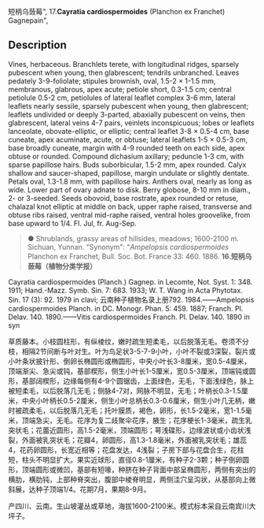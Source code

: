 短柄乌蔹莓",
17.**Cayratia cardiospermoides** (Planchon ex Franchet) Gagnepain",

## Description
Vines, herbaceous. Branchlets terete, with longitudinal ridges, sparsely pubescent when young, then glabrescent; tendrils unbranched. Leaves pedately 3-9-foliolate; stipules brownish, oval, 1.5-2 × 1-1.5 mm, membranous, glabrous, apex acute; petiole short, 0.3-1.5 cm; central petiolule 0.5-2 cm, petiolules of lateral leaflet complex 3-6 mm, lateral leaflets nearly sessile, sparsely pubescent when young, then glabrescent; leaflets undivided or deeply 3-parted, abaxially pubescent on veins, then glabrescent, lateral veins 4-7 pairs, veinlets inconspicuous; lobes or leaflets lanceolate, obovate-elliptic, or elliptic; central leaflet 3-8 × 0.5-4 cm, base cuneate, apex acuminate, acute, or obtuse; lateral leaflets 1-5 × 0.5-3 cm, base broadly cuneate, margin with 4-9 rounded teeth on each side, apex obtuse or rounded. Compound dichasium axillary; peduncle 1-3 cm, with sparse papillose hairs. Buds suborbicular, 1.5-2 mm, apex rounded. Calyx shallow and saucer-shaped, papillose, margin undulate or slightly dentate. Petals oval, 1.3-1.8 mm, with papillose hairs. Anthers oval, nearly as long as wide. Lower part of ovary adnate to disk. Berry globose, 8-10 mm in diam., 2- or 3-seeded. Seeds obovoid, base rostrate, apex rounded or retuse, chalazal knot elliptic at middle on back, upper raphe raised, transverse and obtuse ribs raised, ventral mid-raphe raised, ventral holes groovelike, from base upward to 1/4. Fl. Jul, fr. Aug-Sep.

> ●  Shrublands, grassy areas of hillsides, meadows; 1600-2100 m. Sichuan, Yunnan.
  "Synonym": "*Ampelopsis cardiospermoides* Planchon ex Franchet, Bull. Soc. Bot. France 33: 460. 1886.
**16.短柄乌蔹莓（植物分类学报）**

Cayratia cardiospermoides (Planch.) Gagnep. in Lecomte, Not. Syst. 1: 348. 1911; Hand.-Mazz. Symb. Sin. 7: 683. 1933; W. T. Wang in Acta Phytotax. Sin. 17 (3): 92. 1979 in clavi; 云南种子植物名录上册792. 1984.——Ampelopsis cardiospermoides Planch. in DC. Monogr. Phan. 5: 459. 1887; Franch. Pl. Delav. 140. 1890.——Vitis cardiospermoides Franch. Pl. Delav. 140. 1890 in syn

草质藤本。小枝圆柱形，有纵棱纹，嫩时疏生短柔毛，以后脱落无毛。卷须不分枝，相隔2节间断与叶对生。叶为鸟足状3-5-7-9小叶，小叶不裂或3深裂，裂片或小叶条状披针形、倒卵长椭圆形或椭圆形，中央小叶长3-8厘米，宽0.5-4厘米，顶端渐尖、急尖或钝，基部楔形，侧生小叶长1-5厘米，宽0.5-3厘米，顶端钝或圆形，基部阔楔形，边缘每侧有4-9个圆锯齿，上面绿色，无毛，下面浅绿色，脉上被短柔毛，以后脱落几无毛；侧脉4-7对，网脉不明显，无毛；叶柄长0.3-1.5厘米，中央小叶柄长0.5-2厘米，侧生小叶总柄长0.3-0.6厘米，侧生小叶几无柄，嫩时被疏柔毛，以后脱落几无毛；托叶膜质，褐色，卵形，长1.5-2毫米，宽1-1.5毫米，顶端急尖，无毛。花序为复二歧聚伞花序，腋生；花序梗长1-3毫米，疏生乳突状毛；花蕾近圆形，高1.5-2毫米，顶端圆形；萼浅碟形，边缘波状或小齿状浅裂，外面被乳突状毛；花瓣4，卵圆形，高1.3-1.8毫米，外面被乳突状毛；雄蕊4，花药卵圆形，长宽近相等；花盘发达，4浅裂；子房下部与花盘合生，花柱短，柱头不明显扩大。果实近球形，直径0.8-1厘米，有种子2-3颗；种子倒卵圆形，顶端圆形或微凹，基部有短喙，种脐在种子背面中部呈椭圆形，两侧有突出的横肋，横肋钝，上部种脊突出，腹部中棱脊明显，两侧洼穴呈沟状，从基部向上微斜展，达种子顶端1/4。花期7月，果期8-9月。

产四川、云南。生山坡灌丛或草地，海拔1600-2100米。模式标本采自云南宾川大坪子。
